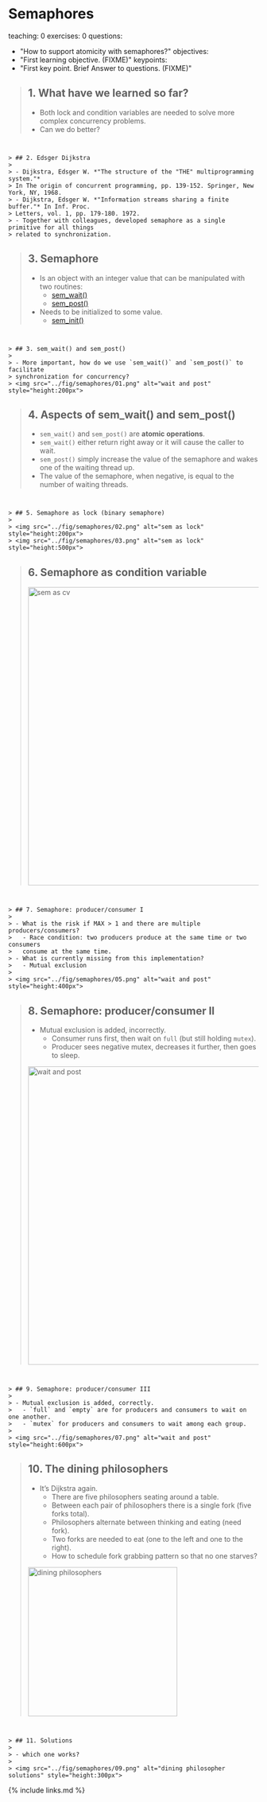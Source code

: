 
# Semaphores
teaching: 0
exercises: 0
questions:
- "How to support atomicity with semaphores?"
objectives:
- "First learning objective. (FIXME)"
keypoints:
- "First key point. Brief Answer to questions. (FIXME)"



> ## 1. What have we learned so far?
> 
> - Both lock and condition variables are needed to solve more complex 
> concurrency problems. 
> - Can we do better?
```


> ## 2. Edsger Dijkstra
> 
> - Dijkstra, Edsger W. *"The structure of the "THE" multiprogramming system."* 
> In The origin of concurrent programming, pp. 139-152. Springer, New York, NY, 1968.
> - Dijkstra, Edsger W. *"Information streams sharing a finite buffer."* In Inf. Proc. 
> Letters, vol. 1, pp. 179-180. 1972.
> - Together with colleagues, developed semaphore as a single primitive for all things 
> related to synchronization. 
```


> ## 3. Semaphore
> 
> - Is an object with an integer value that can be manipulated with two routines:
>   - [sem_wait()](https://man7.org/linux/man-pages/man3/sem_wait.3.html)
>   - [sem_post()](https://www.man7.org/linux/man-pages/man3/sem_post.3.html)
> - Needs to be initialized to some value. 
>   - [sem_init()](http://man7.org/linux/man-pages/man3/sem_init.3.html)
```


> ## 3. sem_wait() and sem_post()
> 
> - More important, how do we use `sem_wait()` and `sem_post()` to facilitate 
> synchronization for concurrency?
> <img src="../fig/semaphores/01.png" alt="wait and post" style="height:200px">
```


> ## 4. Aspects of sem_wait() and sem_post()
> 
> - `sem_wait()` and `sem_post()` are **atomic operations**. 
> - `sem_wait()` either return right away or it will cause the caller to wait.
> - `sem_post()` simply increase the value of the semaphore and wakes one of the waiting 
> thread up. 
> - The value of the semaphore, when negative, is equal to the number of waiting threads. 
```


> ## 5. Semaphore as lock (binary semaphore)
> 
> <img src="../fig/semaphores/02.png" alt="sem as lock" style="height:200px">
> <img src="../fig/semaphores/03.png" alt="sem as lock" style="height:500px">
```


> ## 6. Semaphore as condition variable
> 
> <img src="../fig/semaphores/04.png" alt="sem as cv" style="height:600px">
```


> ## 7. Semaphore: producer/consumer I
> 
> - What is the risk if MAX > 1 and there are multiple producers/consumers?
>   - Race condition: two producers produce at the same time or two consumers
>   consume at the same time. 
> - What is currently missing from this implementation?
>   - Mutual exclusion
>
> <img src="../fig/semaphores/05.png" alt="wait and post" style="height:400px">
```


> ## 8. Semaphore: producer/consumer II
> 
> - Mutual exclusion is added, incorrectly. 
>   - Consumer runs first, then wait on `full` (but still holding `mutex`). 
>   - Producer sees negative mutex, decreases it further, then goes to sleep. 
>
> <img src="../fig/semaphores/06.png" alt="wait and post" style="height:600px">
```


> ## 9. Semaphore: producer/consumer III
> 
> - Mutual exclusion is added, correctly. 
>   - `full` and `empty` are for producers and consumers to wait on one another. 
>   - `mutex` for producers and consumers to wait among each group. 
>
> <img src="../fig/semaphores/07.png" alt="wait and post" style="height:600px">
```


> ## 10. The dining philosophers
> 
> - It’s Dijkstra again. 
>   - There are five philosophers seating around a table. 
>   - Between each pair of philosophers there is a single fork (five forks total).
>   - Philosophers alternate between thinking and eating (need fork). 
>   - Two forks are needed to eat (one to the left and one to the right). 
>   - How to schedule fork grabbing pattern so that no one starves?
>
> <img src="../fig/semaphores/08.png" alt="dining philosophers" style="height:300px">
```


> ## 11. Solutions
> 
> - which one works?
>
> <img src="../fig/semaphores/09.png" alt="dining philosopher solutions" style="height:300px">
```



{% include links.md %}

